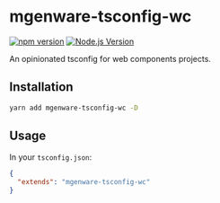 # mgenware-tsconfig-wc

[![npm version](https://img.shields.io/npm/v/mgenware-tsconfig-wc.svg?style=flat-square)](https://npmjs.com/package/mgenware-tsconfig-wc)
[![Node.js Version](http://img.shields.io/node/v/mgenware-tsconfig-wc.svg?style=flat-square)](https://nodejs.org/en/)

An opinionated tsconfig for web components projects.

## Installation

```sh
yarn add mgenware-tsconfig-wc -D
```

## Usage

In your `tsconfig.json`:

```json
{
  "extends": "mgenware-tsconfig-wc"
}
```
